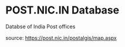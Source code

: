 # POST.NIC.IN Database
Databse of India Post offices

source: https://post.nic.in/postalgis/map.aspx
